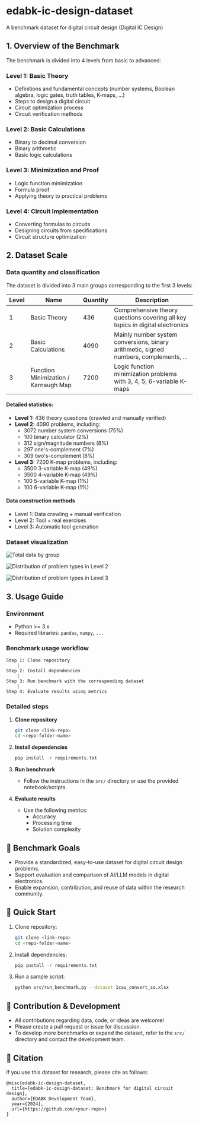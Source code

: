 # edabk-ic-design-dataset

A benchmark dataset for digital circuit design (Digital IC Design)

## 1. Overview of the Benchmark

The benchmark is divided into 4 levels from basic to advanced:

### Level 1: Basic Theory
- Definitions and fundamental concepts (number systems, Boolean algebra, logic gates, truth tables, K-maps, ...)
- Steps to design a digital circuit
- Circuit optimization process
- Circuit verification methods

### Level 2: Basic Calculations
- Binary to decimal conversion
- Binary arithmetic
- Basic logic calculations

### Level 3: Minimization and Proof
- Logic function minimization
- Formula proof
- Applying theory to practical problems

### Level 4: Circuit Implementation
- Converting formulas to circuits
- Designing circuits from specifications
- Circuit structure optimization

## 2. Dataset Scale

### Data quantity and classification

The dataset is divided into 3 main groups corresponding to the first 3 levels:

| Level | Name | Quantity | Description |
|-------|------|----------|-------------|
| 1 | Basic Theory | 436 | Comprehensive theory questions covering all key topics in digital electronics |
| 2 | Basic Calculations | 4090 | Mainly number system conversions, binary arithmetic, signed numbers, complements, ... |
| 3 | Function Minimization / Karnaugh Map | 7200 | Logic function minimization problems with 3, 4, 5, 6-variable K-maps |

#### Detailed statistics:
- **Level 1:** 436 theory questions (crawled and manually verified)
- **Level 2:** 4090 problems, including:
  - 3072 number system conversions (75%)
  - 100 binary calculator (2%)
  - 312 sign/magnitude numbers (8%)
  - 297 one's-complement (7%)
  - 309 two's-complement (8%)
- **Level 3:** 7200 K-map problems, including:
  - 3500 3-variable K-map (49%)
  - 3500 4-variable K-map (49%)
  - 100 5-variable K-map (1%)
  - 100 6-variable K-map (1%)

#### Data construction methods
- Level 1: Data crawling + manual verification
- Level 2: Tool + real exercises
- Level 3: Automatic tool generation


### Dataset visualization

![*Total data by group*](https://github.com/duonggiang156/banchmark-edabk/blob/master/images/total.jpg)


![*Distribution of problem types in Level 2*](https://github.com/duonggiang156/banchmark-edabk/blob/master/images/level2-data.jpg)


![*Distribution of problem types in Level 3*](https://github.com/duonggiang156/banchmark-edabk/blob/master/images/level3-data.jpg)


## 3. Usage Guide

### Environment
- Python >= 3.x
- Required libraries: `pandas`, `numpy`, `...`

### Benchmark usage workflow

```
Step 1: Clone repository
    |
Step 2: Install dependencies
    |
Step 3: Run benchmark with the corresponding dataset
    |
Step 4: Evaluate results using metrics
```

### Detailed steps

1. **Clone repository**
   ```bash
   git clone <link-repo>
   cd <repo-folder-name>
   ```

2. **Install dependencies**
   ```bash
   pip install -r requirements.txt
   ```

3. **Run benchmark**
   - Follow the instructions in the `src/` directory or use the provided notebook/scripts.

4. **Evaluate results**
   - Use the following metrics:
     - Accuracy
     - Processing time
     - Solution complexity

## 🎯 Benchmark Goals

- Provide a standardized, easy-to-use dataset for digital circuit design problems.
- Support evaluation and comparison of AI/LLM models in digital electronics.
- Enable expansion, contribution, and reuse of data within the research community.

## 🚀 Quick Start

1. Clone repository:
   ```bash
   git clone <link-repo>
   cd <repo-folder-name>
   ```
2. Install dependencies:
   ```bash
   pip install -r requirements.txt
   ```
3. Run a sample script:
   ```bash
   python src/run_benchmark.py --dataset 1cau_convert_so.xlsx
   ```

## 🤝 Contribution & Development

- All contributions regarding data, code, or ideas are welcome!
- Please create a pull request or issue for discussion.
- To develop more benchmarks or expand the dataset, refer to the `src/` directory and contact the development team.

## 📄 Citation

If you use this dataset for research, please cite as follows:

```
@misc{edabk-ic-design-dataset,
  title={edabk-ic-design-dataset: Benchmark for digital circuit design},
  author={EDABK Development Team},
  year={2024},
  url={https://github.com/<your-repo>}
}
```





